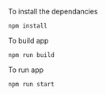 To install the dependancies
```
npm install
```

To build app
```
npm run build
```

To run app
```
npm run start
```



